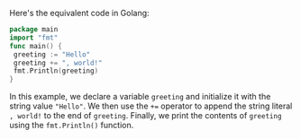 Here's the equivalent code in Golang:
```go
package main
import "fmt"
func main() {
 greeting := "Hello"
 greeting += ", world!"
 fmt.Println(greeting)
}
```
In this example, we declare a variable `greeting` and initialize it with the string value `"Hello"`. We then use the `+=` operator to append the string literal `, world!` to the end of `greeting`. Finally, we print the contents of `greeting` using the `fmt.Println()` function.

